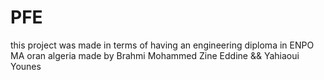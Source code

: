 # PFE
this project was made in terms of having an engineering diploma in ENPO MA oran algeria
made by 
Brahmi Mohammed Zine Eddine && Yahiaoui Younes
